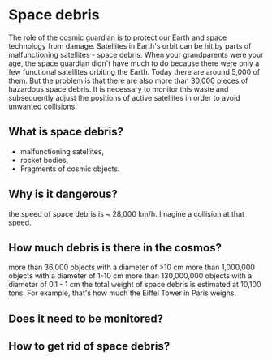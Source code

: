 # Space debris

The role of the cosmic guardian is to protect our Earth and space technology from damage. Satellites in Earth's orbit can be hit by parts of malfunctioning satellites - space debris. When your grandparents were your age, the space guardian didn't have much to do because there were only a few functional satellites orbiting the Earth. Today there are around 5,000 of them. But the problem is that there are also more than 30,000 pieces of hazardous space debris. It is necessary to monitor this waste and subsequently adjust the positions of active satellites in order to avoid unwanted collisions.

## What is space debris?

- malfunctioning satellites,
- rocket bodies,
- Fragments of cosmic objects.

## Why is it dangerous?
the speed of space debris is ~ 28,000 km/h. Imagine a collision at that speed.
## How much debris is there in the cosmos?
more than 36,000 objects with a diameter of >10 cm
more than 1,000,000 objects with a diameter of 1-10 cm
more than 130,000,000 objects with a diameter of 0.1 - 1 cm
the total weight of space debris is estimated at 10,100 tons. For example, that's how much the Eiffel Tower in Paris weighs.
## Does it need to be monitored?
## How to get rid of space debris?